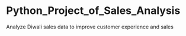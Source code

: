 # Python_Project_of_Sales_Analysis
Analyze Diwali sales data to improve customer experience and sales
